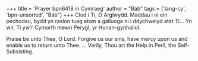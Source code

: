 +++
title = 'Prayer bpn6418 in Cymraeg'
author = "Báb"
tags = ['lang-cy', 'bpn-unsorted', "Báb"]
+++
Clod i Ti, O Arglwydd. Maddau i ni ein pechodau, bydd yn raslon tuag atom a galluoga ni i ddychwelyd atat Ti... Yn wir, Ti yw'r Cymorth mewn Perygl, yr Hunan-gynhaliol.

Praise be unto Thee, O Lord. Forgive us our sins, have mercy upon us and enable us to return unto Thee. ... Verily, Thou art the Help in Peril, the Self-Subsisting.
